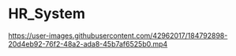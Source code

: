 # HR_System

https://user-images.githubusercontent.com/42962017/184792898-20d4eb92-76f2-48a2-ada8-45b7af6525b0.mp4

